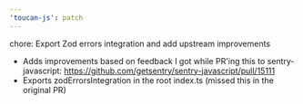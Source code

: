 ```yaml
---
'toucan-js': patch
---
```


chore: Export Zod errors integration and add upstream improvements

- Adds improvements based on feedback I got while PR'ing this to sentry-javascript: https://github.com/getsentry/sentry-javascript/pull/15111
- Exports zodErrorsIntegration in the root index.ts (missed this in the original PR)
